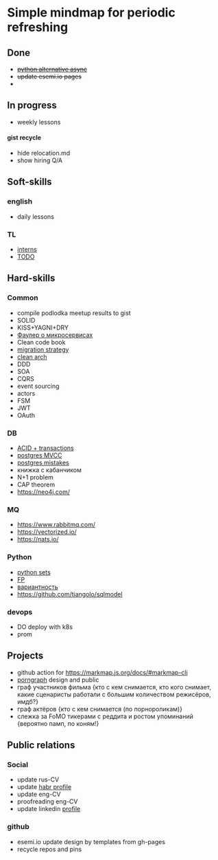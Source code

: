 # Simple mindmap for periodic refreshing 

## Done
- ~~[python alternative async](https://github.com/python-trio/trio)~~
- ~~update esemi.io pages~~
- 
## In progress
- weekly lessons
#### gist recycle
- hide relocation.md
- show hiring Q/A

## Soft-skills

### english
- daily lessons

### TL 
- [interns](https://habr.com/ru/company/raiffeisenbank/blog/526342/)
- [TODO](https://tlroadmap.io/guide.html#%D0%B4%D0%BB%D1%8F-%D1%81%D0%BE%D1%81%D1%82%D0%B0%D0%B2%D0%BB%D0%B5%D0%BD%D0%B8%D1%8F-%D0%BF%D0%BB%D0%B0%D0%BD%D0%B0-%D1%80%D0%B0%D0%B7%D0%B2%D0%B8%D1%82%D0%B8%D1%8F)


## Hard-skills

### Common
- compile podlodka meetup results to gist
- SOLID
- KISS+YAGNI+DRY
- [Фаулер о микросервисах](https://habr.com/ru/post/249183/)
- Clean code book
- [migration strategy](https://roadmap.sh/backend)
- [clean arch](https://habr.com/ru/company/exness/blog/494370/)
- DDD
- SOA
- CQRS
- event sourcing
- actors
- FSM
- JWT
- OAuth

### DB
- [ACID + transactions](https://postgrespro.ru/docs/postgrespro/10/tutorial-transactions)
- [postgres MVCC](https://habr.com/ru/company/postgrespro/blog/442804/)
- [postgres mistakes](https://habr.com/ru/company/postgrespro/blog/443792/)
- книжка с кабанчиком
- N+1 problem
- CAP theorem
- <https://neo4j.com/>

### MQ
- <https://www.rabbitmq.com/>
- <https://vectorized.io/>
- <https://nats.io/>


### Python
- [python sets](https://habr.com/ru/post/516858/)
- [FP](https://habr.com/ru/post/505928/)
- [вариантность](https://habr.com/ru/post/218753/)
- <https://github.com/tiangolo/sqlmodel>

### devops
- DO deploy with k8s
- prom

## Projects
- github action for <https://markmap.js.org/docs/#markmap-cli>
- [porngraph](https://pgraph.esemi.ru/) design and public
- граф участников фильма {кто с кем снимается, кто кого снимает, какие сценаристы работали с большим количеством режисёров, имдб?}
- граф актёров {кто с кем снимается (по порнороликам)}
- слежка за FoMO тикерами с реддита и ростом упоминаний {вероятно памп, по коням!}

## Public relations

### Social
- update rus-CV
- update [habr profile](https://career.habr.com/esemi)
- update eng-CV
- proofreading eng-CV
- update linkedin [profile](https://www.linkedin.com/in/esemi/)

### github
- esemi.io update design by templates from gh-pages
- recycle repos and pins
